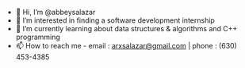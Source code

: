 - 👋 Hi, I’m @abbeysalazar
- 👀 I’m interested in finding a software development internship
- 🌱 I’m currently learning about data structures & algorithms and C++ programming
- 📫 How to reach me - email : arxsalazar@gmail.com | phone : (630) 453-4385

<!---
abbeysalazar/abbeysalazar is a ✨ special ✨ repository because its `README.md` (this file) appears on your GitHub profile.
You can click the Preview link to take a look at your changes.
--->
